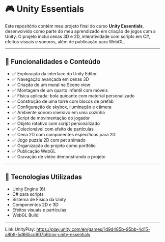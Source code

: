 # 🎮 Unity Essentials 

Este repositório contém meu projeto final do curso **Unity Essentials**, desenvolvido como parte do meu aprendizado em criação de jogos com a Unity. O projeto inclui cenas 3D e 2D, interatividade com scripts em C#, efeitos visuais e sonoros, além de publicação para WebGL.

---

## 🧩 Funcionalidades e Conteúdo

- ✅ Exploração da interface do Unity Editor  
- ✅ Navegação avançada em cenas 3D  
- ✅ Criação de um mural na Scene view  
- ✅ Montagem de um quarto infantil com móveis  
- ✅ Física aplicada: bola quicante com material personalizado  
- ✅ Construção de uma torre com blocos de prefab  
- ✅ Configuração de skybox, iluminação e câmera  
- ✅ Ambiente sonoro imersivo em uma cozinha  
- ✅ Script de movimentação do jogador  
- ✅ Objeto rotativo com script personalizado  
- ✅ Colecionável com efeito de partículas  
- ✅ Cena 2D com componentes específicos para 2D  
- ✅ Jogo puzzle 2D com pet animado  
- ✅ Organização do projeto como portfólio  
- ✅ Publicação WebGL  
- ✅ Gravação de vídeo demonstrando o projeto

---

## 🚀 Tecnologias Utilizadas

- Unity Engine (6)  
- C# para scripts  
- Sistema de Física da Unity  
- Componentes 2D e 3D  
- Efeitos visuais e partículas  
- WebGL Build  

---
Link  UnityPlay: https://play.unity.com/en/games/1d9d485b-95bb-4d15-a8b9-5d665cd607b6/my-unity-essentials


